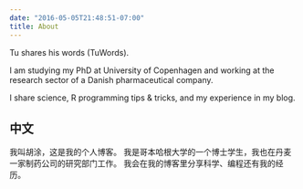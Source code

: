 ```yaml
---
date: "2016-05-05T21:48:51-07:00"
title: About
---
```


Tu shares his words (TuWords). 

I am studying my PhD at University of Copenhagen and working at the research sector of a Danish pharmaceutical company.

I share science, R programming tips & tricks, and my experience in my blog.

## 中文

我叫胡涂，这是我的个人博客。
我是哥本哈根大学的一个博士学生，我也在丹麦一家制药公司的研究部门工作。
我会在我的博客里分享科学、编程还有我的经历。

